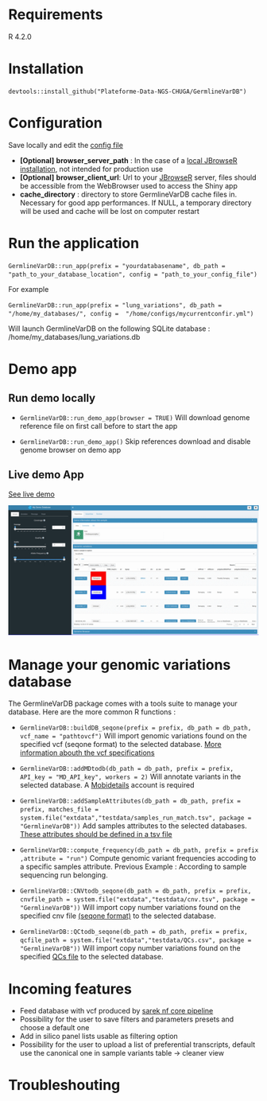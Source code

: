 
# Requirements

R 4.2.0

# Installation

`devtools::install_github("Plateforme-Data-NGS-CHUGA/GermlineVarDB")`

# Configuration

Save locally and edit the [config file](inst/golem-config.yml)

  - **[Optional]** **browser_server_path** :  In the case of a [local JBrowseR installation](https://gmod.github.io/JBrowseR/articles/creating-urls.html#using-local-data), not intended for production use
  - **[Optional]** **browser_client_url**: Url to your [JBrowseR](https://github.com/GMOD/JBrowseR) server, files should be accessible from the WebBrowser used to access the Shiny app
  - **cache_directory** : directory to store GermlineVarDB cache files in. Necessary for good app performances. If NULL, a temporary directory will be used and cache will be lost on computer restart

# Run the application

`GermlineVarDB::run_app(prefix = "yourdatabasename", db_path = "path_to_your_database_location", config = "path_to_your_config_file")`

For example 

`GermlineVarDB::run_app(prefix = "lung_variations", db_path = "/home/my_databases/", config =  "/home/configs/mycurrentconfir.yml")`

Will launch GermlineVarDB on the following SQLite database : /home/my_databases/lung_variations.db

# Demo app

## Run demo locally

- `GermlineVarDB::run_demo_app(browser = TRUE)` Will download genome reference file on first call before to start the app

- `GermlineVarDB::run_demo_app()` Skip references download and disable genome browser on demo app

## Live demo App

<a href="https://omicsverse.fr/app/GermlineVarDB" target="_blank">See live demo</a>

![](inst/app/www/germlinevardb.gif)

# Manage your genomic variations database

The GermlineVarDB package comes with a tools suite to manage your database. Here are the more common R functions : 

- `GermlineVarDB::buildDB_seqone(prefix = prefix, db_path = db_path, vcf_name = "pathtovcf")` Will import genomic variations found on the specified vcf (seqone format) to the selected database. [More information abouth the vcf specifications](inst/extdata/testdata/README.md)

- `GermlineVarDB::addMDtodb(db_path = db_path, prefix = prefix, API_key = "MD_API_key", workers = 2)` Will annotate variants in the selected database. A [Mobidetails](https://mobidetails.iurc.montp.inserm.fr/MD) account is required
  
- `GermlineVarDB::addSampleAttributes(db_path = db_path, prefix = prefix, matches_file = system.file("extdata","testdata/samples_run_match.tsv", package = "GermlineVarDB"))` Add samples attributes to the selected databases. [These attributes should be defined in a tsv file ](inst/extdata/testdata/samples_run_match.tsv)

- `GermlineVarDB::compute_frequency(db_path = db_path, prefix = prefix ,attribute = "run")` Compute genomic variant frequencies accoding to a specific samples attribute. Previous Example : According to sample sequencing run belonging.

- `GermlineVarDB::CNVtodb_seqone(db_path = db_path, prefix = prefix, cnvfile_path = system.file("extdata","testdata/cnv.tsv", package = "GermlineVarDB"))` Will import copy number variations found on the specified cnv file [(seqone format)](inst/extdata/testdata/cnv.tsv) to the selected database. 

- `GermlineVarDB::QCtodb_seqone(db_path = db_path, prefix = prefix, qcfile_path = system.file("extdata","testdata/QCs.csv", package = "GermlineVarDB"))` Will import copy number variations found on the specified [QCs file](inst/extdata/testdata/QCs.tsv) to the selected database. 

# Incoming features

- Feed database with vcf produced by [sarek nf core pipeline](https://nf-co.re/sarek/3.2.3)
- Possibility for the user to save filters and parameters presets and choose a default one 
- Add in silico panel lists usable as filtering option
- Possibility for the user to upload a list of preferential transcripts, default use the canonical one in sample variants table -> cleaner view

# Troubleshouting


